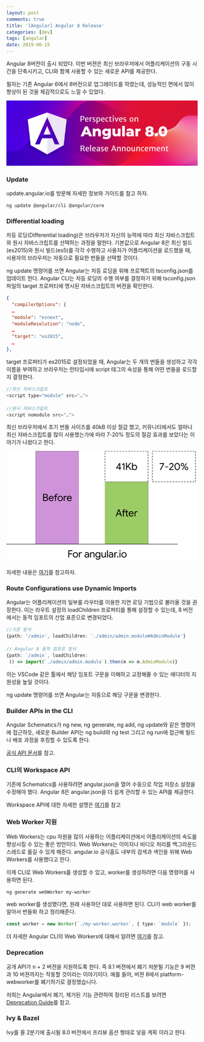 ```yaml
---
layout: post
comments: true
title: '[Angular] Angular 8 Release'
categories: [dev]
tags: [angular]
date: 2019-06-15
---
```

Angular 8버전이 출시 되었다. 이번 버젼은 최신 브라우저에서 어플리케이션의 구동 시간을 단축시키고, CLI와 함께 사용할 수 있는 새로운 API를 제공한다.

필자는 기존 Angular 6에서 8버전으로 업그레이드를 하였는데, 성능적인 면에서 많이 향상이 된 것을 체감적으로도 느낄 수 있었다.


![angular8](/assets/img/post/angular8/angular8.png)

### Update

update.angular.io를 방문해 자세한 정보와 가이드를 참고 하자.

~~~bash
ng update @angular/cli @angular/core
~~~

### Differential loading

차등 로딩(Differential loading)은 브라우저가 자신의 능력에 따라 최신 자바스크립트와 원시 자바스크립트를 선택하는 과정을 말한다. 기본값으로 Angular 8은 최신 빌드(es2015)와 원시 빌드(es5)를 각각 수행하고 사용자가 어플리케이션을 로드했을 때, 사용자의 브라우저는 자동으로 필요한 번들을 선택할 것이다. 

ng update 명령어를 쓰면 Angular는 차등 로딩을 위해 프로젝트의 tsconfig.json를 업데이트 한다. Angular CLI는 차등 로딩의 수행 여부를 결정하기 위해 tsconfig.json 파일의 target 프로퍼티에 명시된 자바스크립트의 버젼을 확인한다.

~~~json
{
  "compilerOptions": {
  …
  "module": "esnext",
  "moduleResolution": "node",
  …
  "target": "es2015",
  …
},
~~~

target 프로퍼티가 es2015로 설정되었을 때, Angular는 두 개의 번들을 생성하고 각각 이름을 부여하고 브라우저는 런타임시에 script 태그의 속성을 통해 어떤 번들을 로드할지 결정한다.

~~~javascript
//최신 자바스크립트
<script type="module" src="…">

//원시 자바스크립트
<script nomodule src="…">
~~~

최신 브라우저에서 초기 번들 사이즈를 40kB 이상 절감 했고, 커뮤니티에서도 얼마나 최신 자바스크립트를 많이 사용했는가에 따라 7-20% 정도의 절감 효과를 보았다는 이야기가 나왔다고 한다.

![01](/assets/img/post/angular8/01.png)

자세한 내용은 [여기](https://angular.io/guide/deployment#differential-loading)를 참고하자.


### Route Configurations use Dynamic Imports

Angular는 어플리케이션의 일부를 라우터를 이용한 지연 로딩 기법으로 불러올 것을 권장한다. 이는 라우트 설정의 loadChildren 프로퍼티를 통해 설정할 수 있는데, 8 버전에서는 동적 임포트의 산업 표준으로 변경되었다.

~~~typescript
//기존 방식
{path: '/admin', loadChildren: './admin/admin.module#AdminModule'}

// Angular 8 동적 임포트 방식
{path: `/admin`, loadChildren:
 () => import(`./admin/admin.module`).then(m => m.AdminModule)}
~~~

이는 VSCode 같은 툴에서 해당 임포트 구문을 이해하고 교정해줄 수 있는 에디터의 지원성을 높일 것이다.

ng update 명령어를 쓰면 Angular는 자동으로 해당 구문을 변경한다.

### Builder APIs in the CLI

Angular Schematics가 ng new, ng generate, ng add, ng update와 같은 명령어에 접근하듯, 새로운 Builder API는 ng build와 ng test 그리고 ng run에 접근해 빌드나 배포 과정을 후킹할 수 있도록 한다.

[공식 API 문서](https://angular.io/guide/cli-builder)를 참고.

### CLI의 Workspace API

기존에 Schematics를 사용하려면 angular.json을 열어 수동으로 작업 저장소 설정을 수정해야 했다. Angular 8은 angular.json을 더 쉽게 관리할 수 있는 API를 제공한다.

Workspace API에 대한 자세한 설명은 [여기](https://github.com/angular/angular-cli/blob/master/packages/angular_devkit/core/README.md#workspaces)를 참고

### Web Worker 지원

Web Workers는 cpu 자원을 많이 사용하는 어플리케이션에서 어플리케이션의 속도를 향상시킬 수 있는 좋은 방안이다. Web Workers는 이미지나 비디오 처리를 백그라운드 스레드로 옮길 수 있게 해준다. angular.io 공식홈도 내부의 검색과 색인을 위해 Web Workers를 사용했다고 한다.

이제 CLI로 Web Workers를 생성할 수 있고, worker를 생성하려면 다음 명령어를 사용하면 된다.

~~~bash
ng generate webWorker my-worker
~~~

web worker를 생성했다면, 원래 사용하던 대로 사용하면 된다. CLI가 web worker를 알아서 번들화 하고 정리해준다.

~~~typescript
const worker = new Worker(`./my-worker.worker`, { type: `module` });
~~~

더 자세한 Angular CLI의 Web Workers에 대해서 알려면 [여기](https://angular.io/guide/web-worker)를 참고.

### Deprecation

공개 API가 n + 2 버젼을 지원하도록 한다. 즉 8.1 버젼에서 폐기 처분될 기능은 9 버젼과 10 버젼까지는 작동할 것이라는 이야기이다. 예를 들어, 버젼 8에서 platform-webworker를 폐기하기로 결정했습니다.

저희는 Angular에서 폐기, 제거된 기능 관련하여 정리된 리스트를 보려면 [Deprecation Guide](https://angular.io/guide/deprecations)를 참고.


### Ivy & Bazel

Ivy를 올 2분기에 출시될 8.0 버전에서 프리뷰 옵션 형태로 넣을 계획 이라고 한다.
